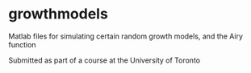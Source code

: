 # growthmodels
Matlab files for simulating certain random growth models, and the Airy function

Submitted as part of a course at the University of Toronto 
